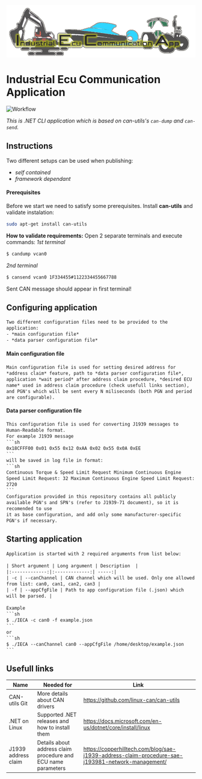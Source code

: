 ![](https://github.com/ibosnic00/IndustrialEcuCommunicationApplication/blob/main/IndustrialEcuCommunicationApplication/Resources/IECA.png?raw=true)

# Industrial Ecu Communication Application
![Workflow](https://github.com/ibosnic00/IndustrialEcuCommunicationApplication/workflows/.NET%20Unit%20Tests/badge.svg)

*This is .NET CLI application which is based on can-utils's ```can-dump``` and ```can-send```.* 

## Instructions
  Two different setups can be used when publishing:
  - *self contained*
  - *framework dependant*
 
#### Prerequisites
Before we start we need to satisfy some prerequisites. Install **can-utils** and validate instalation:
```sh
sudo apt-get install can-utils
```

**How to validate requirements:**
Open 2 separate terminals and execute commands:
*1st terminal*
```sh
$ candump vcan0
``` 
*2nd terminal*
```sh
$ cansend vcan0 1F334455#1122334455667788
``` 
Sent CAN message should appear in first terminal!

## Configuring application
	Two different configuration files need to be provided to the application:
	- *main configuration file*
	- *data parser configuration file*
	
#### Main configuration file
	Main configuration file is used for setting desired address for *address claim* feature, path to *data parser configuration file*, 
	application *wait period* after address claim procedure, *desired ECU name* used in address claim procedure (check usefull links section),
	and PGN's which will be sent every N miliseconds (both PGN and period are configurable).
	
#### Data parser configuration file
	This configuration file is used for converting J1939 messages to Human-Readable format.
	For example J1939 message 
	```sh
	0x18CFFF00 0x01 0x55 0x12 0xAA 0x02 0x55 0x0A 0xEE	
	``` 
	will be saved in log file in format:
	```sh
	Continuous Torque & Speed Limit Request Minimum Continuous Engine Speed Limit Request: 32 Maximum Continuous Engine Speed Limit Request: 2720
	``` 
	Configuration provided in this repository contains all publicly available PGN's and SPN's (refer to J1939-71 document), so it is recomended to use
	it as base configuration, and add only some manufacturer-specific PGN's if necessary.


## Starting application	
	Application is started with 2 required arguments from list below:
	
	| Short argument | Long argument | Description  |
	|:-------------:|:-------------:| -----:|
	| -c | --canChannel | CAN channel which will be used. Only one allowed from list: can0, can1, can2, can3 |
	| -f | --appCfgFile | Path to app configuration file (.json) which will be parsed. |

	Example
	```sh
	$ ./IECA -c can0 -f example.json
	``` 
	or	
	```sh
	$ ./IECA --canChannel can0 --appCfgFile /home/desktop/example.json
	``` 

## Usefull links
| Name | Needed for | Link |
| ------ | ------ | ------ |
| CAN-utils Git | More details about CAN drivers | https://github.com/linux-can/can-utils |
| .NET on Linux | Supported .NET releases and how to install them | https://docs.microsoft.com/en-us/dotnet/core/install/linux |
| J1939 address claim| Details about address claim procedure and ECU name parameters | https://copperhilltech.com/blog/sae-j1939-address-claim-procedure-sae-j193981-network-management/ |